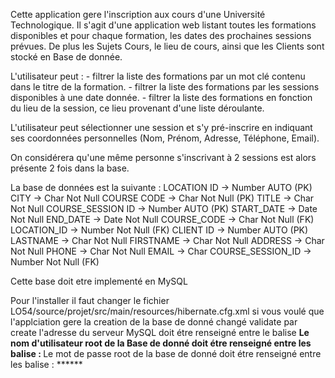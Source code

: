 Cette application gere l'inscription aux cours d'une Université Technologique.
Il s'agit d'une application web listant toutes les formations disponibles et
pour chaque formation, les dates des prochaines sessions prévues.
De plus les Sujets Cours, le lieu de cours, ainsi que les Clients sont stocké en Base de donnée.

L'utilisateur peut :
	- filtrer la liste des formations par un mot clé contenu dans le titre de la formation.
	- filtrer la liste des formations par les sessions disponibles à une date donnée.
	- filtrer la liste des formations en fonction du lieu de la session, ce lieu provenant
	d'une liste déroulante.

L'utilisateur peut sélectionner une session et s'y pré-inscrire en indiquant ses
coordonnées personnelles (Nom, Prénom, Adresse, Téléphone, Email).

On considérera qu'une même personne s'inscrivant à 2 sessions est alors présente 2 fois dans la base.


La base de données est la suivante :
	LOCATION
		ID → Number AUTO (PK)
		CITY → Char Not Null
	COURSE
		CODE → Char Not Null (PK)
		TITLE → Char Not Null
	COURSE_SESSION
		ID → Number AUTO (PK)
		START_DATE → Date Not Null
		END_DATE → Date Not Null
		COURSE_CODE → Char Not Null (FK)
		LOCATION_ID → Number Not Null (FK)
	CLIENT
		ID → Number AUTO (PK)
		LASTNAME → Char Not Null
		FIRSTNAME → Char Not Null
		ADDRESS → Char Not Null
		PHONE → Char Not Null
		EMAIL → Char
		COURSE_SESSION_ID → Number Not Null (FK)

Cette base doit etre implementé en MySQL

Pour l'installer il faut changer le fichier LO54/source/projet/src/main/resources/hibernate.cfg.xml
	si vous voulé que l'applciation gere la creation de la base de donné changé   <property name="hbm2ddl.auto">validate</property> par  <property name="hbm2ddl.auto">create</property>
	l'adresse du serveur MySQL doit étre renseigné entre le balise   <property name="connection.url"> ************</property>
	Le nom d'utilisateur root de la Base de donné doit étre renseigné entre les balise :  <property name="connection.username">******</property>
	Le mot de passe root de la base de donné doit étre renseigné entre les balise :  <property name="connection.password">************</property>
